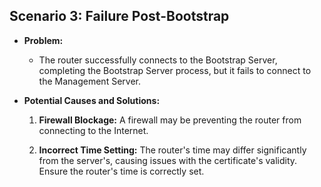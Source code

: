 
## Scenario 3: Failure Post-Bootstrap

- **Problem:**

  - The router successfully connects to the Bootstrap Server, completing the Bootstrap Server process, but it fails to connect to the Management Server.

- **Potential Causes and Solutions:**

  1.  **Firewall Blockage:** A firewall may be preventing the router from connecting to the Internet.

  2.  **Incorrect Time Setting:** The router's time may differ significantly from the server's, causing issues with the certificate's validity. Ensure the router's time is correctly set.
